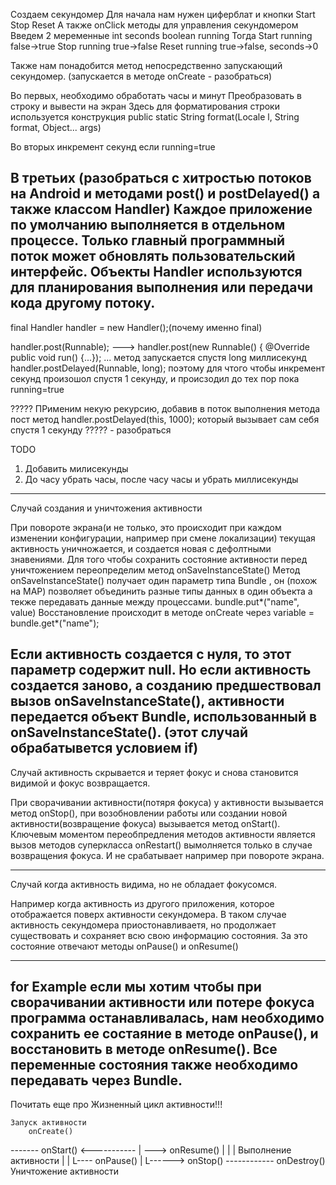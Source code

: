 Создаем секундомер
Для начала нам нужен циферблат и кнопки Start Stop Reset
А также onClick методы для управления секундомером
Введем 2 меременные
int seconds
boolean running
Тогда
Start running false->true
Stop running true->false
Reset running true->false, seconds->0

Также нам понадобится метод непосредственно запускающий секундомер.
(запускается в методе onCreate - разобраться)

Во первых, необходимо обработать часы и минут
Преобразовать в строку и вывести на экран
Здесь для форматирования строки используется конструкция
public static String format(Locale l,
                            String format,
                            Object... args)

Во вторых инкремент секунд если running=true

В третьих (разобраться с хитростью потоков на Android и методами post() и postDelayed() а также
классом Handler)
Каждое приложение по умолчанию выполняется в отдельном процессе.
Только главный программный поток может обновлять пользовательский интерфейс.
Объекты Handler используются для планирования выполнения или передачи кода другому потоку.
----------------------------------------------------------------------------------------------------

final Handler handler = new Handler();(почему именно final)

handler.post(Runnable);   ---> handler.post(new Runnable() {
                               @Override
                               public void run() {...});
...
метод запускается спустя long миллисекунд handler.postDelayed(Runnable, long);
поэтому для чтого чтобы инкремент секунд произошол спустя 1 секунду,
 и происзодил до тех пор пока running=true

????? ПРименим некую рекурсию, добавив в поток выполнения метода пост метод
handler.postDelayed(this, 1000);
который вызывает сам себя спустя 1 секунду ????? - разобраться

TODO
1. Добавить милисекунды
2. До часу убрать часы, после часу часы и убрать миллисекунды
----------------------------------------------------------------------------------------------------
Случай создания и уничтожения активности

При повороте экрана(и не только, это происходит при каждом изменении конфигурации, например при
смене локализации) текущая активность уничножается, и создается новая с дефолтными знавениями.
Для того чтобы сохранить состояние активности перед
уничтожением переопределим метод onSaveInstanceState()
Метод onSaveInstanceState() получает один параметр типа Bundle , он (похож на MAP) позволяет
объединить разные типы данных в один объекта а текже передавать данные между процессами.
bundle.put*("name", value)
Восстановление происходит в методе onCreate через variable = bundle.get*("name");

Если активность создается с нуля, то этот параметр содержит null. Но если активность создается
заново, а созданию предшествовал вызов onSaveInstanceState(), активности передается объект Bundle,
использованный в onSaveInstanceState(). (этот случай обрабатывется условием if)
----------------------------------------------------------------------------------------------------
Случай активность скрывается и теряет фокус и снова становится видимой и фокус возвращается.

При сворачивании активности(потяря фокуса) у активности вызывается метод onStop(),
при возобновлении работы или создании новой активности(возвращение фокуса) вызывается метод onStart().
Ключевым моментом переобпредления методов активности является вызов методов суперкласса
onRestart() вымолняется только в случае возвращения фокуса.
И не срабатывает например при повороте экрана.

----------------------------------------------------------------------------------------------------
Случай когда активность видима, но не обладает фокусомся.

Например когда активность из другого приложения, которое отображается поверх активности секундомера.
В таком случае активность секундомера приостонавливаетя, но продолжает существовать и сохраняет
всю свою информацию состояния.
За это состояние отвечают методы onPause() и onResume()

----------------------------------------------------------------------------------------------------
for Example
если мы хотим чтобы при сворачивании активности или потере фокуса программа останавливалась,
нам необходимо сохранить ее состаяние в методе onPause(), и восстановить в методе onResume().
Все переменные состояния также необходимо передавать через Bundle.
----------------------------------------------------------------------------------------------------
Почитать еще про Жизненный цикл активности!!!

    Запуск активности
        onCreate()
------- onStart() <-----------
|  ---> onResume()           |
|  |  Выполнение активности  |
|  L---- onPause()           |
L------> onStop() ------------
        onDestroy()
    Уничтожение активности
